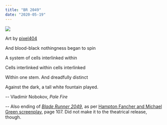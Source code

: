 ```yaml
---
title: "BR 2049"
date: "2020-05-19"
---
```


![](https://blog.atlant.is/wp-content/uploads/2020/05/within-cells-interlinked.jpg)

Art by [pixel404](https://society6.com/pixel404)

  
And blood-black nothingness began to spin  
  
A system of cells interlinked within  
  
Cells interlinked within cells interlinked  
  
Within one stem. And dreadfully distinct  
  
Against the dark, a tall white fountain played.  

\-- Vladimir Nobokov, _Pale Fire_

\-- Also ending of _[Blade Runner 2049](https://www.imdb.com/title/tt1856101/)_, as per [Hampton Fancher and Michael Green screenplay](http://blog.atlant.is/wp-content/uploads/2020/05/blade-runner-2049-shooting-script.pdf), page 107. Did not make it to the theatrical release, though.
